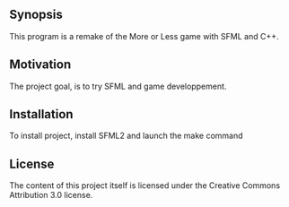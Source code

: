 ## Synopsis

This program is a remake of the More or Less game with SFML and C++.

## Motivation

The project goal, is to try SFML and game developpement.

## Installation

To install project, install SFML2 and launch the make command

## License

The content of this project itself is licensed under the Creative Commons Attribution 3.0 license.